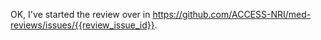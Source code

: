 OK, I've started the review over in https://github.com/ACCESS-NRI/med-reviews/issues/{{review_issue_id}}.
